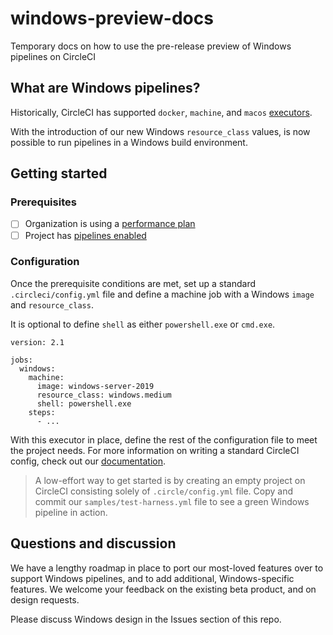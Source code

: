 # windows-preview-docs
Temporary docs on how to use the pre-release preview of Windows pipelines on CircleCI

## What are Windows pipelines?
Historically, CircleCI has supported `docker`, `machine`, and `macos` [executors](https://circleci.com/docs/2.0/configuration-reference/#docker--machine--macosexecutor).

With the introduction of our new Windows `resource_class` values, is now possible to run pipelines in a Windows build environment.

## Getting started
### Prerequisites
- [ ] Organization is using a [performance plan](https://circleci.com/pricing/usage/)
- [ ] Project has [pipelines enabled](https://circleci.com/docs/2.0/build-processing/)

### Configuration
Once the prerequisite conditions are met, set up a standard `.circleci/config.yml` file and define a machine job with a Windows `image` and `resource_class`. 

It is optional to define `shell` as either `powershell.exe` or `cmd.exe`.

```
version: 2.1

jobs:
  windows:
    machine:
      image: windows-server-2019
      resource_class: windows.medium
      shell: powershell.exe
    steps:
      - ...
```

With this executor in place, define the rest of the configuration file to meet the project needs. For more information on writing a standard CircleCI config, check out our [documentation](https://circleci.com/docs/2.0/configuration-reference/). 

> A low-effort way to get started is by creating an empty project on CircleCI consisting solely of `.circle/config.yml` file. Copy and commit our `samples/test-harness.yml` file to see a green Windows pipeline in action.

## Questions and discussion
We have a lengthy roadmap in place to port our most-loved features over to support Windows pipelines, and to add additional, Windows-specific features. We welcome your feedback on the existing beta product, and on design requests.

Please discuss Windows design in the Issues section of this repo.
